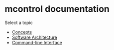 mcontrol documentation
======================
Select a topic

 - [Concepts](concepts.md)
 - [Software Architecture](architecture.md)
 - [Command-line Interface](cli.md)
